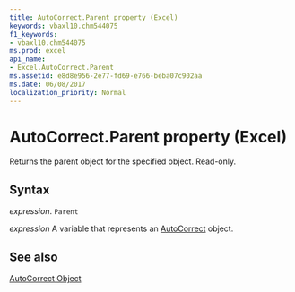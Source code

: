 ```yaml
---
title: AutoCorrect.Parent property (Excel)
keywords: vbaxl10.chm544075
f1_keywords:
- vbaxl10.chm544075
ms.prod: excel
api_name:
- Excel.AutoCorrect.Parent
ms.assetid: e8d8e956-2e77-fd69-e766-beba07c902aa
ms.date: 06/08/2017
localization_priority: Normal
---
```



# AutoCorrect.Parent property (Excel)

Returns the parent object for the specified object. Read-only.


## Syntax

_expression_. `Parent`

_expression_ A variable that represents an [AutoCorrect](Excel.AutoCorrect-graph-property.md) object.


## See also


[AutoCorrect Object](Excel.AutoCorrect(object).md)

